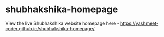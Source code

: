 # shubhakshika-homepage
View the live Shubhakshika website homepage here - https://yashmeet-coder.github.io/shubhakshika-homepage/
